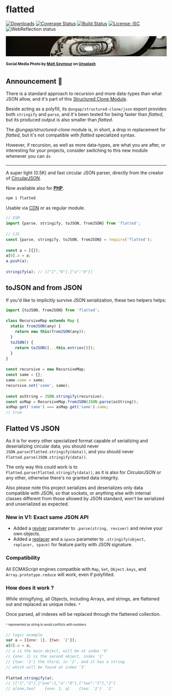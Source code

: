 # flatted

[![Downloads](https://img.shields.io/npm/dm/flatted.svg)](https://www.npmjs.com/package/flatted) [![Coverage Status](https://coveralls.io/repos/github/WebReflection/flatted/badge.svg?branch=main)](https://coveralls.io/github/WebReflection/flatted?branch=main) [![Build Status](https://travis-ci.com/WebReflection/flatted.svg?branch=main)](https://travis-ci.com/WebReflection/flatted) [![License: ISC](https://img.shields.io/badge/License-ISC-yellow.svg)](https://opensource.org/licenses/ISC) ![WebReflection status](https://offline.report/status/webreflection.svg)

![snow flake](flatted.jpg)

<sup>**Social Media Photo by [Matt Seymour](https://unsplash.com/@mattseymour) on [Unsplash](https://unsplash.com/)**</sup>

## Announcement 📣

There is a standard approach to recursion and more data-types than what JSON allow, and it's part of this [Structured Clone Module](https://github.com/ungap/structured-clone/#readme).

Beside acting as a polyfill, its `@ungap/structured-clone/json` export provides both `stringify` and `parse`, and it's been tested for being faster than *flatted*, but its produced output is also smaller than *flatted*.

The *@ungap/structured-clone* module is, in short, a drop in replacement for *flatted*, but it's not compatible with *flatted* specialized syntax.

However, if recursion, as well as more data-types, are what you are after, or interesting for your projects, consider switching to this new module whenever you can 👍

- - -

A super light (0.5K) and fast circular JSON parser, directly from the creator of [CircularJSON](https://github.com/WebReflection/circular-json/#circularjson).

Now available also for **[PHP](php/flatted.php)**.

```js
npm i flatted
```

Usable via [CDN](https://unpkg.com/flatted) or as regular module.

```js
// ESM
import {parse, stringify, toJSON, fromJSON} from 'flatted';

// CJS
const {parse, stringify, toJSON, fromJSON} = require('flatted');

const a = [{}];
a[0].a = a;
a.push(a);

stringify(a); // [["1","0"],{"a":"0"}]
```

## toJSON and from JSON

If you'd like to implicitly survive JSON serialization, these two helpers helps:

```js
import {toJSON, fromJSON} from 'flatted';

class RecursiveMap extends Map {
  static fromJSON(any) {
    return new this(fromJSON(any));
  }
  toJSON() {
    return toJSON([...this.entries()]);
  }
}

const recursive = new RecursiveMap;
const same = {};
same.same = same;
recursive.set('same', same);

const asString = JSON.stringify(recursive);
const asMap = RecursiveMap.fromJSON(JSON.parse(asString));
asMap.get('same') === asMap.get('same').same;
// true
```


## Flatted VS JSON

As it is for every other specialized format capable of serializing and deserializing circular data, you should never `JSON.parse(Flatted.stringify(data))`, and you should never `Flatted.parse(JSON.stringify(data))`.

The only way this could work is to `Flatted.parse(Flatted.stringify(data))`, as it is also for _CircularJSON_ or any other, otherwise there's no granted data integrity.

Also please note this project serializes and deserializes only data compatible with JSON, so that sockets, or anything else with internal classes different from those allowed by JSON standard, won't be serialized and unserialized as expected.


### New in V1: Exact same JSON API

  * Added a [reviver](https://developer.mozilla.org/en-US/docs/Web/JavaScript/Reference/Global_Objects/JSON/parse#Syntax) parameter to `.parse(string, reviver)` and revive your own objects.
  * Added a [replacer](https://developer.mozilla.org/en-US/docs/Web/JavaScript/Reference/Global_Objects/JSON/stringify#Syntax) and a `space` parameter to `.stringify(object, replacer, space)` for feature parity with JSON signature.


### Compatibility
All ECMAScript engines compatible with `Map`, `Set`, `Object.keys`, and `Array.prototype.reduce` will work, even if polyfilled.


### How does it work ?
While stringifying, all Objects, including Arrays, and strings, are flattened out and replaced as unique index. `*`

Once parsed, all indexes will be replaced through the flattened collection.

<sup><sub>`*` represented as string to avoid conflicts with numbers</sub></sup>

```js
// logic example
var a = [{one: 1}, {two: '2'}];
a[0].a = a;
// a is the main object, will be at index '0'
// {one: 1} is the second object, index '1'
// {two: '2'} the third, in '2', and it has a string
// which will be found at index '3'

Flatted.stringify(a);
// [["1","2"],{"one":1,"a":"0"},{"two":"3"},"2"]
// a[one,two]    {one: 1, a}    {two: '2'}  '2'
```
